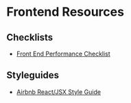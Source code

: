 # Frontend Resources

## Checklists
- [Front End Performance Checklist](https://github.com/drublic/checklist)

## Styleguides
- [Airbnb React/JSX Style Guide](https://github.com/airbnb/javascript/tree/master/react)
